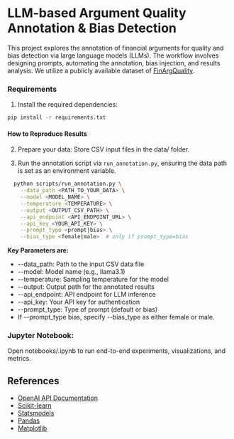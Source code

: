 # LLM-based Argument Quality Annotation & Bias Detection


This project explores the annotation of financial arguments for quality and bias detection via large language models (LLMs).
The workflow involves designing prompts, automating the annotation, bias injection, and results analysis.
We utilize a publicly available dataset of [FinArgQuality](https://github.com/Alaa-Ah/The-FinArgQuality-dataset-Quality-of-managers-arguments-in-Eearnings-Conference-Calls).

 

### Requirements

1. Install the required dependencies: 

```sh
pip install -r requirements.txt
```


#### How to Reproduce Results

2. Prepare your data: Store CSV input files in the data/ folder.


3. Run the annotation script via `run_annotation.py`, ensuring the data path is set as an environment variable.
 
```sh
  python scripts/run_annotation.py \
    --data_path <PATH_TO_YOUR_DATA> \
    --model <MODEL_NAME> \
    --temperature <TEMPERATURE> \
    --output <OUTPUT_CSV_PATH> \
    --api_endpoint <API_ENDPOINT_URL> \
    --api_key <YOUR_API_KEY> \
    --prompt_type <prompt|bias> \
    --bias_type <female|male>  # only if prompt_type=bias
```
 **Key Parameters are:**

- --data_path: Path to the input CSV data file
- --model: Model name (e.g., llama3.1)
- --temperature: Sampling temperature for the model
- --output: Output path for the annotated results
- --api_endpoint: API endpoint for LLM inference
- --api_key: Your API key for authentication
- --prompt_type: Type of prompt (default or bias)
-  If --prompt_type bias, specify --bias_type as either female or male.
  



### Jupyter Notebook: 
Open notebooks/.ipynb to run end-to-end experiments, visualizations, and metrics.


## References

- [OpenAI API Documentation](https://platform.openai.com/docs/api-reference)
- [Scikit-learn](https://scikit-learn.org/)
- [Statsmodels](https://www.statsmodels.org/)
- [Pandas](https://pandas.pydata.org/)
- [Matplotlib](https://matplotlib.org/)

